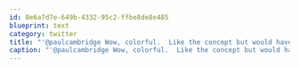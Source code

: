 ```yaml
---
id: 8e6a7d7e-649b-4332-95c2-ffbe8de8e485
blueprint: text
category: twitter
title: "'@paulcambridge Wow, colorful.  Like the concept but would have to see it in print. Might need to tone it down a notch."
caption: "'@paulcambridge Wow, colorful.  Like the concept but would have to see it in print. Might need to tone it down a notch."
---
```

